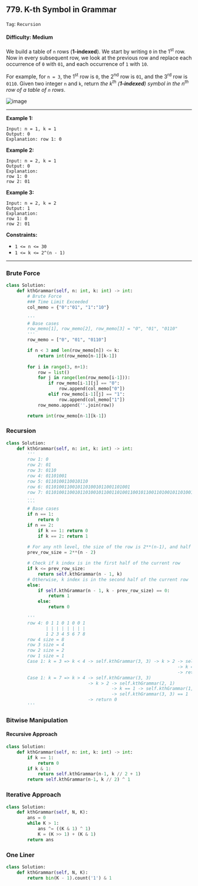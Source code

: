 ## 779. K-th Symbol in Grammar

```Tag```: ```Recursion```

#### Difficulty: Medium

We build a table of ```n``` rows (__1-indexed__). We start by writing ```0``` in the 1<sup>st</sup> row. Now in every subsequent row, we look at the previous row and replace each occurrence of ```0``` with ```01```, and each occurrence of ```1``` with ```10```.

For example, for ```n = 3```, the 1<sup>st</sup> row is ```0```, the 2<sup>nd</sup> row is ```01```, and the 3<sup>rd</sup> row is ```0110```.
Given two integer ```n``` and ```k```, return _the k<sup>th</sup> (__1-indexed__) symbol in the n<sup>th</sup> row of a table of ```n``` rows_.

![image](https://user-images.githubusercontent.com/35042430/217025342-0682e08f-7e78-4f97-8d11-465bee862b93.png)

---

__Example 1:__
```
Input: n = 1, k = 1
Output: 0
Explanation: row 1: 0
```

__Example 2:__
```
Input: n = 2, k = 1
Output: 0
Explanation: 
row 1: 0
row 2: 01
```

__Example 3:__
```
Input: n = 2, k = 2
Output: 1
Explanation: 
row 1: 0
row 2: 01
```

__Constraints:__

- ```1 <= n <= 30```
- ```1 <= k <= 2^(n - 1)```

---

### Brute Force

```Python
class Solution:
    def kthGrammar(self, n: int, k: int) -> int:
        # Brute Force
        ### Time Limit Exceeded
        col_memo = {"0":"01", "1":"10"}

        '''
        # Base cases
        row_memo[1], row_memo[2], row_memo[3] = "0", "01", "0110"
        '''
        row_memo = ["0", "01", "0110"]

        if n < 3 and len(row_memo[n]) <= k:
            return int(row_memo[n-1][k-1])
        
        for i in range(3, n+1):
            row = list()
            for j in range(len(row_memo[i-1])):
                if row_memo[i-1][j] == "0":
                    row.append(col_memo["0"])
                elif row_memo[i-1][j] == "1":
                    row.append(col_memo["1"])
            row_memo.append(''.join(row))

        return int(row_memo[n-1][k-1])
```

### Recursion

```Python
class Solution:
    def kthGrammar(self, n: int, k: int) -> int:
        '''
        row 1: 0
        row 2: 01
        row 3: 0110
        row 4: 01101001
        row 5: 0110100110010110
        row 6: 01101001100101101001011001101001
        row 7: 0110100110010110100101100110100110010110011010010110100110010110
        ...
        '''
        # Base cases
        if n == 1:
            return 0
        if n == 2:
            if k == 1: return 0
            if k == 2: return 1
        
        # For any nth level, the size of the row is 2**(n-1), and half the size of the current row equals the size of the previous row
        prev_row_size = 2**(n - 2)

        # Check if k index is in the first half of the current row
        if k <= prev_row_size:
            return self.kthGrammar(n - 1, k)
        # Otherwise, k index is in the second half of the current row
        else:
            if self.kthGrammar(n - 1, k - prev_row_size) == 0:
                return 1
            else:
                return 0

        '''
        row 4: 0 1 1 0 1 0 0 1
               | | | | | | | |
               1 2 3 4 5 6 7 8
        row 4 size = 8
        row 3 size = 4
        row 2 size = 2
        row 1 size = 1
        Case 1: k = 3 => k < 4 -> self.kthGrammar(3, 3) -> k > 2 -> self.kthGrammar(2, 1)
                                                                 -> k == 1 -> self.kthGrammar(1, 1) -> n == 1: self.kthGrammar(2, 1) == 0
                                                                 -> return 1
        Case 1: k = 7 => k > 4 -> self.kthGrammar(3, 3)
                               -> k > 2 -> self.kthGrammar(2, 1)
                                        -> k == 1 -> self.kthGrammar(1, 1) -> n == 1: self.kthGrammar(2, 1) == 0
                                        -> self.kthGrammar(3, 3) == 1
                               -> return 0
        '''
```

### Bitwise Manipulation

#### Recursive Approach

```Python
class Solution:
    def kthGrammar(self, n: int, k: int) -> int:
        if k == 1:
            return 0
        if k & 1: 
            return self.kthGrammar(n-1, k // 2 + 1)
        return self.kthGrammar(n-1, k // 2) ^ 1
```

### Iterative Approach

```Python
class Solution:
    def kthGrammar(self, N, K):
        ans = 0
        while K > 1:
            ans ^= ((K & 1) ^ 1)
            K = (K >> 1) + (K & 1)
        return ans
```

### One Liner

```Python
class Solution:
    def kthGrammar(self, N, K):
        return bin(K - 1).count('1') & 1
```

